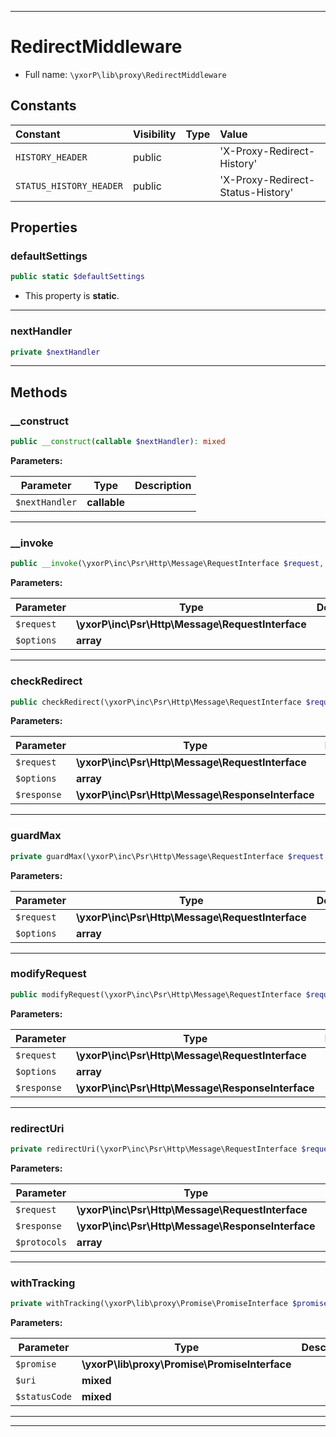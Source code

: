 ***

# RedirectMiddleware





* Full name: `\yxorP\lib\proxy\RedirectMiddleware`


## Constants

| Constant | Visibility | Type | Value |
|:---------|:-----------|:-----|:------|
|`HISTORY_HEADER`|public| |&#039;X-Proxy-Redirect-History&#039;|
|`STATUS_HISTORY_HEADER`|public| |&#039;X-Proxy-Redirect-Status-History&#039;|

## Properties


### defaultSettings



```php
public static $defaultSettings
```



* This property is **static**.


***

### nextHandler



```php
private $nextHandler
```






***

## Methods


### __construct



```php
public __construct(callable $nextHandler): mixed
```








**Parameters:**

| Parameter | Type | Description |
|-----------|------|-------------|
| `$nextHandler` | **callable** |  |




***

### __invoke



```php
public __invoke(\yxorP\inc\Psr\Http\Message\RequestInterface $request, array $options): mixed
```








**Parameters:**

| Parameter | Type | Description |
|-----------|------|-------------|
| `$request` | **\yxorP\inc\Psr\Http\Message\RequestInterface** |  |
| `$options` | **array** |  |




***

### checkRedirect



```php
public checkRedirect(\yxorP\inc\Psr\Http\Message\RequestInterface $request, array $options, \yxorP\inc\Psr\Http\Message\ResponseInterface $response): mixed
```








**Parameters:**

| Parameter | Type | Description |
|-----------|------|-------------|
| `$request` | **\yxorP\inc\Psr\Http\Message\RequestInterface** |  |
| `$options` | **array** |  |
| `$response` | **\yxorP\inc\Psr\Http\Message\ResponseInterface** |  |




***

### guardMax



```php
private guardMax(\yxorP\inc\Psr\Http\Message\RequestInterface $request, array& $options): mixed
```








**Parameters:**

| Parameter | Type | Description |
|-----------|------|-------------|
| `$request` | **\yxorP\inc\Psr\Http\Message\RequestInterface** |  |
| `$options` | **array** |  |




***

### modifyRequest



```php
public modifyRequest(\yxorP\inc\Psr\Http\Message\RequestInterface $request, array $options, \yxorP\inc\Psr\Http\Message\ResponseInterface $response): mixed
```








**Parameters:**

| Parameter | Type | Description |
|-----------|------|-------------|
| `$request` | **\yxorP\inc\Psr\Http\Message\RequestInterface** |  |
| `$options` | **array** |  |
| `$response` | **\yxorP\inc\Psr\Http\Message\ResponseInterface** |  |




***

### redirectUri



```php
private redirectUri(\yxorP\inc\Psr\Http\Message\RequestInterface $request, \yxorP\inc\Psr\Http\Message\ResponseInterface $response, array $protocols): mixed
```








**Parameters:**

| Parameter | Type | Description |
|-----------|------|-------------|
| `$request` | **\yxorP\inc\Psr\Http\Message\RequestInterface** |  |
| `$response` | **\yxorP\inc\Psr\Http\Message\ResponseInterface** |  |
| `$protocols` | **array** |  |




***

### withTracking



```php
private withTracking(\yxorP\lib\proxy\Promise\PromiseInterface $promise, mixed $uri, mixed $statusCode): mixed
```








**Parameters:**

| Parameter | Type | Description |
|-----------|------|-------------|
| `$promise` | **\yxorP\lib\proxy\Promise\PromiseInterface** |  |
| `$uri` | **mixed** |  |
| `$statusCode` | **mixed** |  |




***


***


